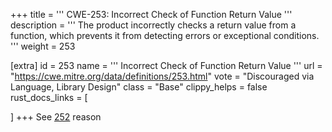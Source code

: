 +++
title = '''
CWE-253: Incorrect Check of Function Return Value
'''
description	= '''
The product incorrectly checks a return value from a function, which prevents it from detecting errors or exceptional conditions.
'''
weight = 253

[extra]
id = 253
name = '''
Incorrect Check of Function Return Value
'''
url = "https://cwe.mitre.org/data/definitions/253.html"
vote = "Discouraged via Language, Library Design"
class = "Base"
clippy_helps = false
rust_docs_links = [

]
+++
See [252](/rust-are-we-secure-yet/cwes/cwe-252) reason
